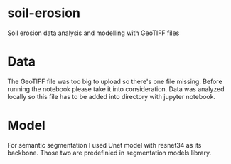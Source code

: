 # soil-erosion
Soil erosion data analysis and modelling with GeoTIFF files

# Data

The GeoTIFF file was too big to upload so there's one file missing. Before running the notebook please take it into consideration. Data was analyzed locally so this file has to be added into directory with jupyter notebook.

# Model
For semantic segmentation I used Unet model with resnet34 as its backbone. Those two are predefinied in segmentation models library.

